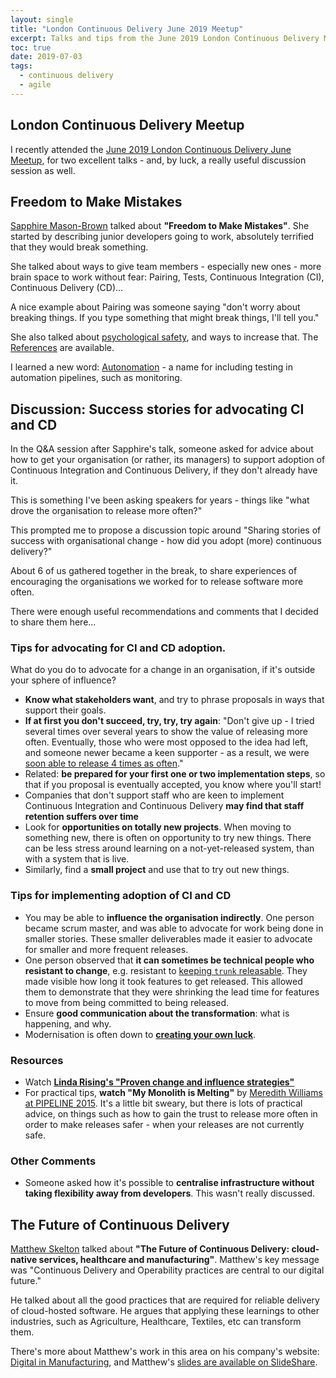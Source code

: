 ```yaml
---
layout: single
title: "London Continuous Delivery June 2019 Meetup"
excerpt: Talks and tips from the June 2019 London Continuous Delivery Meetup - how to encourage your organisation to adopt CI and CD 
toc: true
date: 2019-07-03
tags:
  - continuous delivery
  - agile
---
```


## London Continuous Delivery Meetup

I recently attended the [June 2019 London Continuous Delivery June Meetup](https://www.meetup.com/London-Continuous-Delivery/events/261892679/), for two excellent talks - and, by luck, a really useful discussion session as well.

## Freedom to Make Mistakes

[Sapphire Mason-Brown](https://twitter.com/SaphMB) talked about  **"Freedom to Make Mistakes"**. She started by describing junior developers going to work, absolutely terrified that they would break something.

She talked about ways to give team members - especially new ones - more brain space to work without fear: Pairing, Tests, Continuous Integration (CI), Continuous Delivery (CD)... 

A nice example about Pairing was someone saying "don't worry about breaking things. If you type something that might break things, I'll tell you."

She also talked about [psychological safety](https://en.wikipedia.org/wiki/Psychological_safety), and ways to increase that. The [References](https://github.com/SaphMB/freedom-to-make-mistakes) are available.

I learned a new word: [Autonomation](https://en.wikipedia.org/wiki/Autonomation) - a name for including testing in automation pipelines, such as monitoring. 

## Discussion: Success stories for advocating CI and CD  

In the Q&A session after Sapphire's talk, someone asked for advice about how to get your organisation (or rather, its managers) to support adoption of Continuous Integration and Continuous Delivery, if they don't already have it.

This is something I've been asking speakers for years - things like "what drove the organisation to release more often?"

This prompted me to propose a discussion topic around "Sharing stories of success with organisational change - how did you adopt (more) continuous delivery?" 

About 6 of us gathered together in the break, to share experiences of encouraging the organisations we worked for to release software more often.

There were enough useful recommendations and comments that I decided to share them here...

### Tips for advocating for CI and CD adoption.

What do you do to advocate for a change in an organisation, if it's outside your sphere of influence?

* **Know what stakeholders want**, and try to phrase proposals in ways that support their goals.
* **If at first you don't succeed, try, try, try again**: "Don't give up - I tried several times over several years to show the value of releasing more often. Eventually, those who were most opposed to the idea had left, and someone newer became a keen supporter - as a result, we were [soon able to release 4 times as often](https://www.youtube.com/watch?v=dxXNvRvBzgM)."
* Related: **be prepared for your first one or two implementation steps**, so that if you proposal is eventually accepted, you know where you'll start!
* Companies that don't support staff who are keen to implement Continuous Integration and Continuous  Delivery **may find that staff retention suffers over time**
* Look for **opportunities on totally new projects**. When moving to something new, there is often on opportunity to try new things. There can be less stress around learning on a not-yet-released system, than with a system that is live.
* Similarly, find a **small project** and use that to try out new things.

### Tips for implementing  adoption of CI and CD

* You may be able to **influence the organisation indirectly**. One person became scrum master, and was able to advocate for work being done in smaller stories. These smaller deliverables made it easier to advocate for smaller and more frequent releases. 
* One person observed that **it can sometimes be technical people who resistant to change**, e.g. resistant to [keeping `trunk` releasable](https://trunkbaseddevelopment.com/). They made visible how long it took features to get released. This allowed them to demonstrate that they were shrinking the lead time for features to move from being committed to being released.
* Ensure **good communication about the transformation**: what is happening, and why.
* Modernisation is often down to [**creating your own luck**](https://www.themuse.com/advice/9-ways-to-create-your-own-luck).

### Resources

* Watch **[Linda Rising's "Proven change and influence strategies"](https://vimeo.com/162796459)**
* For practical tips, **watch "My Monolith is Melting"** by [Meredith Williams at PIPELINE 2015](https://www.youtube.com/watch?v=jhl-xrN9Hmk). It's a little bit sweary, but there is lots of practical advice, on things such as how to gain the trust to release more often in order to make releases safer - when your releases are not currently safe. 

### Other Comments

* Someone asked how it's possible to **centralise infrastructure without taking flexibility away from developers**. This wasn't really discussed.

## The Future of Continuous Delivery

[Matthew Skelton](https://twitter.com/matthewpskelton) talked about  **"The Future of Continuous Delivery: cloud-native services, healthcare and manufacturing"**. Matthew's key message was "Continuous Delivery and Operability practices are central to our digital future." 

He talked about all the good practices that are required for reliable delivery of cloud-hosted software. He argues that applying these learnings to other industries, such as Agriculture, Healthcare, Textiles, etc can transform them.

There's more about Matthew's work in this area on his company's website: [Digital in Manufacturing](https://confluxdigital.net/digitalisation-for-manufacturing), and Matthew's [slides are available on SlideShare](https://www.slideshare.net/matthewskelton/the-future-of-continuous-delivery-cloudnative-healthcare-manufacturing-matthew-skelton-londoncd-2019-151822866). 


